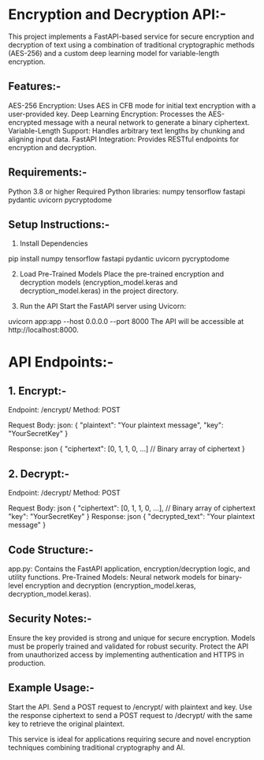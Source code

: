 # Encryption and Decryption API:-

This project implements a FastAPI-based service for secure encryption and decryption of text using a combination of traditional cryptographic methods (AES-256) and a custom deep learning model for variable-length encryption.

## Features:-

AES-256 Encryption: Uses AES in CFB mode for initial text encryption with a user-provided key.
Deep Learning Encryption: Processes the AES-encrypted message with a neural network to generate a binary ciphertext.
Variable-Length Support: Handles arbitrary text lengths by chunking and aligning input data.
FastAPI Integration: Provides RESTful endpoints for encryption and decryption.

## Requirements:-
Python 3.8 or higher
Required Python libraries:
numpy
tensorflow
fastapi
pydantic
uvicorn
pycryptodome

## Setup Instructions:-

1. Install Dependencies

pip install numpy tensorflow fastapi pydantic uvicorn pycryptodome

2. Load Pre-Trained Models
Place the pre-trained encryption and decryption models (encryption_model.keras and decryption_model.keras) in the project directory.

3. Run the API
Start the FastAPI server using Uvicorn:

uvicorn app:app --host 0.0.0.0 --port 8000
The API will be accessible at http://localhost:8000.

# API Endpoints:-
## 1. Encrypt:-
Endpoint: /encrypt/
Method: POST

Request Body:
json:
{
  "plaintext": "Your plaintext message",
  "key": "YourSecretKey"
}

Response:
json
{
  "ciphertext": [0, 1, 1, 0, ...]  // Binary array of ciphertext
}


## 2. Decrypt:-
Endpoint: /decrypt/
Method: POST

Request Body:
json
{
  "ciphertext": [0, 1, 1, 0, ...],  // Binary array of ciphertext
  "key": "YourSecretKey"
}
Response:
json
{
  "decrypted_text": "Your plaintext message"
}
## Code Structure:-
app.py: Contains the FastAPI application, encryption/decryption logic, and utility functions.
Pre-Trained Models: Neural network models for binary-level encryption and decryption (encryption_model.keras, decryption_model.keras).

## Security Notes:-
Ensure the key provided is strong and unique for secure encryption.
Models must be properly trained and validated for robust security.
Protect the API from unauthorized access by implementing authentication and HTTPS in production.

## Example Usage:-
Start the API.
Send a POST request to /encrypt/ with plaintext and key.
Use the response ciphertext to send a POST request to /decrypt/ with the same key to retrieve the original plaintext.

This service is ideal for applications requiring secure and novel encryption techniques combining traditional cryptography and AI.
